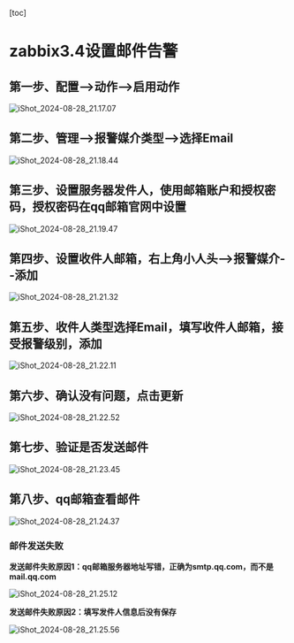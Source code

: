 [toc]



# zabbix3.4设置邮件告警

## 第一步、配置-->动作-->启用动作

![iShot_2024-08-28_21.17.07](https://gitea.pptfz.cn/pptfz/picgo-images/raw/branch/master/img/iShot_2024-08-28_21.17.07.png)







## 第二步、管理-->报警媒介类型-->选择Email

![iShot_2024-08-28_21.18.44](https://gitea.pptfz.cn/pptfz/picgo-images/raw/branch/master/img/iShot_2024-08-28_21.18.44.png)







## 第三步、设置服务器发件人，使用邮箱账户和授权密码，授权密码在qq邮箱官网中设置

![iShot_2024-08-28_21.19.47](https://gitea.pptfz.cn/pptfz/picgo-images/raw/branch/master/img/iShot_2024-08-28_21.19.47.png)



## 第四步、设置收件人邮箱，右上角小人头-->报警媒介--添加

![iShot_2024-08-28_21.21.32](https://gitea.pptfz.cn/pptfz/picgo-images/raw/branch/master/img/iShot_2024-08-28_21.21.32.png)





## 第五步、收件人类型选择Email，填写收件人邮箱，接受报警级别，添加

![iShot_2024-08-28_21.22.11](https://gitea.pptfz.cn/pptfz/picgo-images/raw/branch/master/img/iShot_2024-08-28_21.22.11.png)





## 第六步、确认没有问题，点击更新

![iShot_2024-08-28_21.22.52](https://gitea.pptfz.cn/pptfz/picgo-images/raw/branch/master/img/iShot_2024-08-28_21.22.52.png)







## 第七步、验证是否发送邮件

![iShot_2024-08-28_21.23.45](https://gitea.pptfz.cn/pptfz/picgo-images/raw/branch/master/img/iShot_2024-08-28_21.23.45.png)





## 第八步、qq邮箱查看邮件



![iShot_2024-08-28_21.24.37](https://gitea.pptfz.cn/pptfz/picgo-images/raw/branch/master/img/iShot_2024-08-28_21.24.37.png)





### 邮件发送失败

**发送邮件失败原因1：qq邮箱服务器地址写错，正确为smtp.qq.com，而不是mail.qq.com**

![iShot_2024-08-28_21.25.12](https://gitea.pptfz.cn/pptfz/picgo-images/raw/branch/master/img/iShot_2024-08-28_21.25.12.png)



**发送邮件失败原因2：填写发件人信息后没有保存**

![iShot_2024-08-28_21.25.56](https://gitea.pptfz.cn/pptfz/picgo-images/raw/branch/master/img/iShot_2024-08-28_21.25.56.png)

